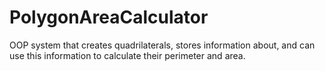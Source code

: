 # PolygonAreaCalculator
OOP system that creates quadrilaterals, stores information about, and can use this information to calculate their perimeter and area.
